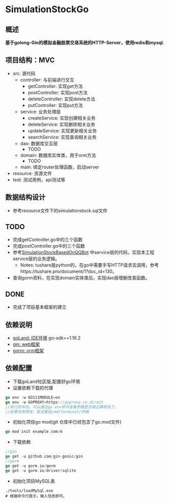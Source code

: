 # SimulationStockGo
## 概述
<b>基于golong-Gin的模拟金融股票交易系统的HTTP-Server，使用redis和mysql.</b>
## 项目结构：MVC
- src: 源代码
    - controller: 与前端进行交互
      - getController: 实现get方法
      - postController: 实现post方法
      - deleteController: 实现delete方法
      - putController: 实现put方法
    - service: 业务处理层
      - createService: 实现创建相关业务
      - deleteService: 实现删除相关业务
      - updateService: 实现更新相关业务
      - searchService: 实现查询相关业务
    - dao: 数据库交互层
      - TODO
    - domain: 数据库实体类，用于orm方法
      - TODO
    - main: 绑定router处理函数，启动server
- resource: 资源文件
- test: 测试用例，api测试等
## 数据结构设计
- 参考resource文件下的simulationstock.sql文件
## TODO
- 完成getController.go中的三个函数
- 完成postController.go中的三个函数
- 参考[SimulationStockBasedOnQQBot](https://github.com/lpdink/SimulationStockBasedOnQQBot) 
  中service层的代码，实现本工程service层的业务逻辑。
    - Notes: tushare是python的，在go中需要手写HTTP请求去调用，参考https://tushare.pro/document/1?doc_id=130。    
- 查询gorm资料，在实现domain实体类后，实现dao层增删改查函数。
## DONE
- 完成了项目基本框架的建立
## 依赖说明
- [goLand: IDE环境](https://www.jetbrains.com/go/) go-sdk==1.16.2
- [gin: web框架](https://github.com/gin-gonic/gin)
- [gorm: orm框架](https://gorm.io/zh_CN/docs/index.html)
## 依赖配置
- 下载goLand社区版,配置好go环境
- 设置依赖下载的代理
```go
go env -w GO111MODULE=on
go env -w GOPROXY=https://goproxy.cn,direct
//执行完毕后，可以通过go env命令查看参数是否被正确修改了。
//如果没有修改，尝试重启cmd/Terminal/终端
```
- 初始化项目go mod(git 仓库中已经包含了go.mod文件)
```go
go mod init example.com/m
```
- 下载依赖
```go
//gin
go get -u github.com/gin-gonic/gin
//gorm
go get -u gorm.io/gorm 
go get -u gorm.io/driver/sqlite
```
- 初始化项目MySQL表
```shell
./tools/loadMySql.exe
# 根据命令行提示，输入信息即可。
```
